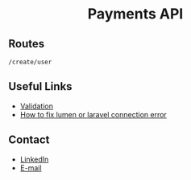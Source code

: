 <h1 align="center">Payments API</h1>

## Routes
````
/create/user
````

## Useful Links
 - [Validation]("https://lumen.laravel.com/docs/6.x/validation")
 - [How to fix lumen or laravel connection error](https://stackoverflow.com/questions/31102570/call-to-a-member-function-connection-on-a-non-object-error-on-laravel-5)

## Contact
  - <a target="_blank" href="https://www.linkedin.com/in/fernando-moraes-48a26916a/">LinkedIn</a>
  - <a target="_blank" href="mailto:fernandomoraes.lopes@gmail.com">E-mail</a>